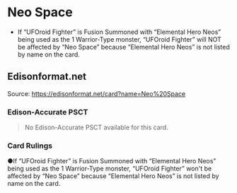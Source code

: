 # Neo Space

*   If “UFOroid Fighter” is Fusion Summoned with “Elemental Hero Neos” being used as the 1 Warrior-Type monster, “UFOroid Fighter” will NOT be affected by “Neo Space” because “Elemental Hero Neos” is not listed by name on the card.

## Edisonformat.net

Source: https://edisonformat.net/card?name=Neo%20Space

### Edison-Accurate PSCT

> No Edison-Accurate PSCT available for this card.

### Card Rulings

●If “UFOroid Fighter” is Fusion Summoned with “Elemental Hero Neos” being used as the 1 Warrior-Type monster, “UFOroid Fighter” won't be affected by “Neo Space” because “Elemental Hero Neos” is not listed by name on the card.
            